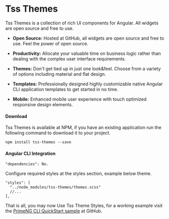 
# Tss Themes

Tss Themes is a collection of rich UI components for Angular. All widgets are open source and free to use.

- **Open Source:** Hosted at GitHub, all widgets are open source and free to use. Feel the power of open source.

- **Productivity:** Allocate your valuable time on business logic rather than dealing with the complex user interface requirements.

- **Themes:** Don't get tied up in just one look&feel. Choose from a variety of options including material and flat design.

- **Templates:** Professionally designed highly customizable native Angular CLI application templates to get started in no time.
- **Mobile:** Enhanced mobile user experience with touch optimized responsive design elements.

#### Download

Tss Themes is available at NPM, if you have an existing application run the following command to download it to your project.

```
npm install tss-themes --save
```

#### Angular CLI Integration

```
"dependencies": No.
```

Configure required styles at the styles section, example below  theme.

```
"styles": [
  "../node_modules/tss-themes/themes.scss"
  //...
],
```

That is all, you may now Use Tss Theme Styles, for a working example visit the [PrimeNG CLI QuickStart sample](https://github.com/primefaces/primeng-quickstart-cli) at GitHub.

